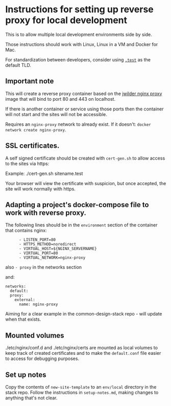 Instructions for setting up reverse proxy for local development
===============================================================

This is to allow multiple local development environments side by side.

Those instructions should work with Linux, Linux in a VM and Docker for Mac.

For standardization between developers, consider using [`.test`](https://en.wikipedia.org/wiki/.test) as the default TLD.

## Important note

This will create a reverse proxy container based on the [jwilder nginx proxy](https://github.com/jwilder/nginx-proxy) image that will bind to port 80 and 443 on localhost.

If there is another container or service using those ports then the container will not start and the sites will not be accessible.

Requires an `nginx-proxy` network to already exist. If it doesn't: `docker network create nginx-proxy`.

## SSL certificates.

A self signed certificate should be created with `cert-gen.sh` to allow access to the sites via https:

Example:
./cert-gen.sh sitename.test

Your browser will view the certificate with suspicion, but once accepted, the site will work normally with https.

## Adapting a project's docker-compose file to work with reverse proxy.

The following lines should be in the `environment` section of the container that contains nginx:

```
      - LISTEN_PORT=80
      - HTTPS_METHOD=noredirect
      - VIRTUAL_HOST=${NGINX_SERVERNAME}
      - VIRTUAL_PORT=80
      - VIRTUAL_NETWORK=nginx-proxy
```

also `- proxy` in the networks section

and:
```
networks:
  default:
  proxy:
    external:
      name: nginx-proxy
```

Aiming for a clear example in the common-design-stack repo - will update when that exists.

## Mounted volumes

./etc/nginx/conf.d and ./etc/nginx/certs are mounted as local volumes to keep track of created certificates and to make the `default.conf` file easier to access for debugging purposes.

## Set up notes

Copy the contents of `new-site-template` to an `env/local` directory in the
stack repo. Follow the instructions in `setup-notes.md`, making changes to
anything that's not clear.
